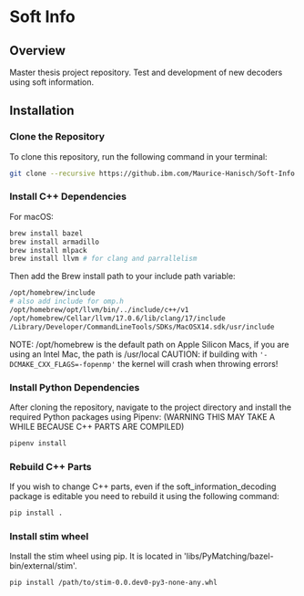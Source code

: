 # Soft Info 

## Overview
Master thesis project repository. Test and development of new decoders using soft information.


## Installation

### Clone the Repository
To clone this repository, run the following command in your terminal:
```bash
git clone --recursive https://github.ibm.com/Maurice-Hanisch/Soft-Info.git
```

### Install C++ Dependencies
For macOS:
```bash
brew install bazel
brew install armadillo
brew install mlpack
brew install llvm # for clang and parrallelism
```
Then add the Brew install path to your include path variable:
```bash
/opt/homebrew/include
# also add include for omp.h 
/opt/homebrew/opt/llvm/bin/../include/c++/v1
/opt/homebrew/Cellar/llvm/17.0.6/lib/clang/17/include
/Library/Developer/CommandLineTools/SDKs/MacOSX14.sdk/usr/include
```
NOTE: /opt/homebrew is the default path on Apple Silicon Macs, if you are using an Intel Mac, the path is /usr/local
CAUTION: if building with `'-DCMAKE_CXX_FLAGS=-fopenmp'` the kernel will crash when throwing errors!


### Install Python Dependencies
After cloning the repository, navigate to the project directory and install the required Python packages using Pipenv: (WARNING THIS MAY TAKE A WHILE BECAUSE C++ PARTS ARE COMPILED)
```bash
pipenv install
```

### Rebuild C++ Parts
If you wish to change C++ parts, even if the soft_information_decoding package is editable you need to rebuild it using the following command:
```bash
pip install .
```

### Install stim wheel
Install the stim wheel using pip. It is located in 'libs/PyMatching/bazel-bin/external/stim'.
```bash
pip install /path/to/stim-0.0.dev0-py3-none-any.whl
```